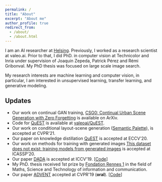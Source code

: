 ```yaml
---
permalink: /
title: "About"
excerpt: "About me"
author_profile: true
redirect_from:
  - /about/
  - /about.html
---
```


I am an AI researcher at [Helsing](https://helsing.ai/).
Previously, I worked as a research scientist at valeo.ai. Prior to that, I did PhD. in computer vision at Technicolor and Inria under supervision of Joaquin Zepeda, Patrick Pérez and Rémi Gribonval. My PhD thesis was focused on large scale image search.

My research interests are machine learning and computer vision, in particular, I am interested in unsupervised learning, transfer learning, and generative modeling.

## Updates
* Our work on continual GAN training, [CSG0: Continual Urban Scene Generation with Zero Forgetting](https://arxiv.org/abs/2112.03252) is available on ArXiv.
* Code for [QuEST](https://arxiv.org/abs/1912.01540) is available at [valeoai/QuEST](https://github.com/valeoai/QuEST).
* Our work on conditional layout-scene generation ([Semantic Palette](https://himalayajain.github.io/publications/)), is accepted at CVPR'21.
* Our paper on knowledge distillation [QuEST](https://arxiv.org/abs/1912.01540) is accepted at ECCV'20.
* Our work on methods for training with generated images [This dataset does not exist: training models from generated images](https://arxiv.org/abs/1911.02888) is accepted at ICASSP'20.
* Our paper [DADA](https://arxiv.org/abs/1904.01886) is accepted at ICCV'19. [[Code](https://github.com/valeoai/DADA)]
* My PhD. thesis received 1st prize by [Fondation Rennes 1](https://fondation.univ-rennes1.fr/actualite/remise-des-prix-de-th%C3%A8se-fondation-rennes-1-%C3%A9dition-2018) in the field of Maths, Science and Technology of information and communication.
* Our paper [ADVENT](https://arxiv.org/abs/1811.12833) accepted at CVPR'19 (**oral**). [[Code](https://github.com/valeoai/ADVENT)]
